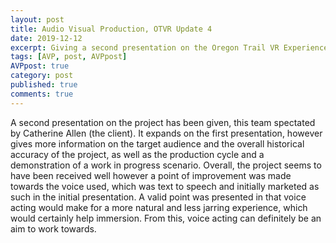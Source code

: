 ```yaml
---
layout: post
title: Audio Visual Production, OTVR Update 4
date: 2019-12-12
excerpt: Giving a second presentation on the Oregon Trail VR Experience.
tags: [AVP, post, AVPpost]
AVPpost: true
category: post
published: true
comments: true
---
```

A second presentation on the project has been given, this team spectated by Catherine Allen (the client). It expands on the first presentation, however gives more information on the target audience and the overall historical accuracy of the project, as well as the production cycle and a demonstration of a work in progress scenario. Overall, the project seems to have been received well however a point of improvement was made towards the voice used, which was text to speech and initially marketed as such in the initial presentation. A valid point was presented in that voice acting would make for a more natural and less jarring experience, which would certainly help immersion. From this, voice acting can definitely be an aim to work towards.